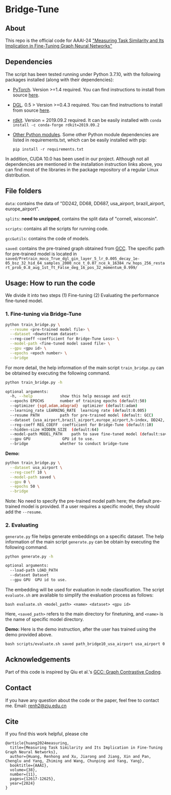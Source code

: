 # Bridge-Tune



## About

This repo is the official code for AAAI-24 ["Measuring Task Similarity and Its Implication in Fine-Tuning Graph Neural Networks"](https://ojs.aaai.org/index.php/AAAI/article/view/29156)

## Dependencies
The script has been tested running under Python 3.7.10, with the following packages installed (along with their dependencies):

- [PyTorch](https://pytorch.org/). Version >=1.4 required. You can find instructions to install from source [here](https://pytorch.org/get-started/previous-versions/).
- [DGL](https://www.dgl.ai/). 0.5 > Version >=0.4.3 required. You can find instructions to install from source [here](https://www.dgl.ai/pages/start.html).
- [rdkit](https://anaconda.org/conda-forge/rdkit). Version = 2019.09.2 required. It can be easily installed with 
			```conda install -c conda-forge rdkit=2019.09.2```
- [Other Python modules](https://pypi.python.org). Some other Python module dependencies are listed in requirements.txt, which can be easily installed with pip:

	`pip install -r requirements.txt`

In addition, CUDA 10.0 has been used in our project. Although not all dependencies are mentioned in the installation instruction links above, you can find most of the libraries in the package repository of a regular Linux distribution.


## File folders

`data`: contains the data of "DD242, DD68, DD687, usa_airport, brazil_airport, europe_airport".

`splits`: **need to unzipped**, contains the split data of "cornell, wisconsin".

`scripts`: contains all the scripts for running code.

`gcc&utils`: contains the code of models.

`saved`: contains the pre-trained graph obtained from [GCC](https://github.com/THUDM/GCC). The specific path for pre-trained model is located in `saved/Pretrain_moco_True_dgl_gin_layer_5_lr_0.005_decay_1e-05_bsz_32_hid_64_samples_2000_nce_t_0.07_nce_k_16384_rw_hops_256_restart_prob_0.8_aug_1st_ft_False_deg_16_pos_32_momentum_0.999/`

## Usage: How to run the code
We divide it into two steps (1) Fine-tuning (2) Evaluating the performance fine-tuned model.

### 1. Fine-tuning via Bridge-Tune

```bash
python train_bridge.py \
  --resume <pre-trained model file> \
  --dataset <downstream dataset>
  --reg-coeff <coefficient for Bridge-Tune Loss> \
  --model-path <fine-tuned model saved file> \
  --gpu <gpu id> \
  --epochs <epoch number> \
  --bridge
```

For more detail, the help information of the main script `train_bridge.py` can be obtained by executing the following command.

```bash
python train_bridge.py -h

optional arguments:
  -h, --help            show this help message and exit
  --epochs EPOCHS       number of training epochs (default:50)
  --optimizer {sgd,adam,adagrad}  optimizer (default:adam)
  --learning_rate LEARNING_RATE  learning rate (default:0.005)
  --resume PATH         path for pre-trained model (default: GCC)
  --dataset {usa_airport,brazil_airport,europe_airport,h-index, DD242, DD68, DD687, cornell, wisconsin}
  --reg-coeff REG_COEFF  coefficient for Bridge-Tune (default:10)
  --hidden-size HIDDEN_SIZE  (default:64)
  --model-path MODEL_PATH    path to save fine-tuned model (default:saved)
  --gpu GPU              GPU id to use.
  --bridge              whether to conduct bridge-tune
```

**Demo:**	

```bash
python train_bridge.py \
  --dataset usa_airport \
  --reg-coeff 10 \
  --model-path saved \
  --gpu 0 \
  --epochs 50 \
  --bridge
```

Note: No need to specify the pre-trained model path here; the default pre-trained model is provided. If a user requires a specific model, they should add the `--resume`.

### 2. Evaluating

`generate.py` file helps generate embeddings on a specific dataset. The help information of the main script `generate.py` can be obtain by executing the following command.

```bash
python generate.py -h

optional arguments:
  --load-path LOAD_PATH
  --dataset Dataset
  --gpu GPU  GPU id to use.
```
The embedding will be used for evaluation in node classification. The script `evaluate.sh` are available to simplify the evaluation process as follows: 

```
bash evaluate.sh <model_path> <name> <dataset> <gpu id>
```
Here, `<saved_path>` refers to the main directory for finetuning, and `<name>` is the name of specific model directory.

**Demo:**
Here is the demo instruction, after the user has trained using the demo provided above.
```
bash scripts/evaluate.sh saved path_bridge10_usa_airport usa_airport 0
```


## Acknowledgements
Part of this code is inspired by Qiu et al.'s [GCC: Graph Contrastive Coding](https://github.com/THUDM/GCC).


## Contact
If you have any question about the code or the paper, feel free to contact me.
Email: renh2@zju.edu.cn

## Cite
If you find this work helpful, please cite

```
@article{huang2024measuring,
  title={Measuring Task Similarity and Its Implication in Fine-Tuning Graph Neural Networks},
  author={Huang, Renhong and Xu, Jiarong and Jiang, Xin and Pan, Chenglu and Yang, Zhiming and Wang, Chunping and Yang, Yang},
  booktitle={AAAI},
  volume={38},
  number={11}, 
  pages={12617-12625},
  year={2024}
}
```